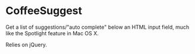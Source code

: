 # CoffeeSuggest
Get a list of suggestions/"auto complete" below an HTML input field, much like the Spotlight feature in Mac OS X.

Relies on jQuery.
